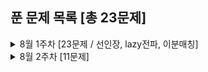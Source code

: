 ## 푼 문제 목록 [총 23문제]

<details>
<summary>8월 1주차 [23문제 / 선인장, lazy전파, 이분매칭]</summary>
<div markdown="1">
  
|번호|티어|제목|
|--|--|--|
|1194|골드1|달이 차오른다, 가자.|
|2515|골드2|전시장|
|3197|골드1|백조의 호수|
|2075|골드5|N번째 큰 수|
|1135|골드1|뉴스 전하기|
|18234|골드4|당근 훔쳐 먹기|
|4090|골드3|뱀파이어 숫자|
|2306|골드3|유전자|
|12969|골드1|ABC|
|1219|골드2|오민식의 고민|
|1976|골드4|여행 가자|
|10891|플래3|Cactus? Not cactus?|
|2111|플래2|선인장|
|1170|플래3|선인장의 개수|
|2688|골드5|줄어들지 않아|
|12837|골드1|가계부 (Hard)|
|12836|브론즈2|가계부 (Easy)|
|10999|플래4|구간 합 구하기2|
|16975|플래4|수열과 쿼리 21|
|17265|골드5|나의 인생에는 수학과 함께|
|21738|골드5|얼음깨기 펭귄|
|15927|골드5|회문은 회문아니야!|
|2170|골드5|선 긋기|
|11375|플래4|열혈강호|

</div>
</details>

<details>
<summary>8월 2주차 [11문제]</summary>
<div markdown="1">
  
|번호|티어|제목|
|--|--|--|
|9576|골드1|책 나눠주기|
|14722|골드4|우유 도시|
|2616|골드4|소형기관차|
|1949|골드1|우수 마을|
|1810|골드4|징검다리 달리기 2|
|2457|골드4|공주님의 정원|
|10217|골드1|KCM Travel|
|19701|골드2|소 운전한다.|
|1298|플래5|노트북의 주인을 찾아서|
|5463|골드1|건포도|
|3101|골드2|토끼의 이동|

</div>
</details>